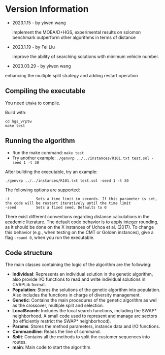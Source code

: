 # Version Information



- 2023.1.15 - by yiwen wang

  implement the MOEA/D+HGS, experimental results on solomon benchmark outperform other algorithms in terms of distance

- 2023.1.19 - by Fei Liu

  improve the ability of searching solutions with minimum vehicle number.

- 2023.03.29 - by yiwen wang

 enhancing the multiple split strategy and adding restart operation

## Compiling the executable 

You need [`CMake`](https://cmake.org) to compile.

Build with:
```console
cd hgs_vrptw
make test
```

## Running the algorithm

* Run the make command: `make test`
* Try another example: `./genvrp ../../instances/R101.txt test.sol -seed 1 -t 30`

After building the executable, try an example: 
```console
./genvrp ../../instances/R101.txt test.sol -seed 1 -t 30
```

The following options are supported:
```
-t            Sets a time limit in seconds. If this parameter is set, the code will be restart iteratively until the time limit
-seed         Sets a fixed seed. Defaults to 0     

```

There exist different conventions regarding distance calculations in the academic literature.
The default code behavior is to apply integer rounding, as it should be done on the X instances of Uchoa et al. (2017).
To change this behavior (e.g., when testing on the CMT or Golden instances), give a flag `-round 0`, when you run the executable.

## Code structure

The main classes containing the logic of the algorithm are the following:
* **Individual**: Represents an individual solution in the genetic algorithm, also provide I/O functions to read and write individual solutions in CVRPLib format.
* **Population**: Stores the solutions of the genetic algorithm into population. Also includes the functions in charge of diversity management.
* **Genetic**: Contains the main procedures of the genetic algorithm as well as the crossover, multiple split and selection.
* **LocalSearch**: Includes the local search functions, including the SWAP* neighborhood. A small code used to represent and manage arc sectors (to efficiently restrict the SWAP* neighborhood).
* **Params**: Stores the method parameters, instance data and I/O functions.
* **Commandline**: Reads the line of command.
* **Split**: Contains all the methods to split the customer sequences into routes.
* **main**: Main code to start the algorithm.
